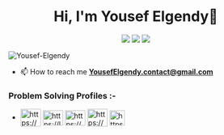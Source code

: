
<h1 align="center">Hi, I'm Yousef Elgendy👋</h1>
<p align="center">
  <a href="https://www.linkedin.com/in/yousef-elgendy/">
    <img src="https://img.shields.io/badge/linkedin-%230177B5?style=flat&logo=linkedin&logoColor=white&labelColor=%230177B5"/></a>
  <a href="https://x.com/Yousef_Elgendi">
    <img src="https://img.shields.io/badge/twitter-%231DA1F2?style=flat&logo=x&logoColor=white&labelColor=black"/></a>
  <a href="https://hashnode.com/@Yousef-Elgendy">
    <img src="https://img.shields.io/badge/hashnode-%232962FF?style=flat&logo=hashnode&logoColor=white&labelColor=%232962FF"/></a>
  </p>
<p align="left"> <img src="https://komarev.com/ghpvc/?username=Yousef-Elgendy&label=Profile%20views&color=0e75b6&style=flat" alt="Yousef-Elgendy" /> </p>

- 📫 How to reach me **YousefElgendy.contact@gmail.com**

### Problem Solving Profiles :-
- <a href="https://codeforces.com/profile/Yousef-Elgendy" target="blank"><img align="center" src="https://raw.githubusercontent.com/rahuldkjain/github-profile-readme-generator/master/src/images/icons/Social/codeforces.svg" alt="https://codeforces.com/profile/Yousef-Elgendy" height="35" width="40" /></a>
<a href="https://leetcode.com/u/Yousef-Elgendy/" target="blank"><img align="center" src="https://raw.githubusercontent.com/rahuldkjain/github-profile-readme-generator/master/src/images/icons/Social/leet-code.svg" alt="https://leetcode.com/u/Yousef-Elgendy/" height="30" width="40" /></a>
<a href="https://www.hackerrank.com/profile/Yousef_Elgendy" target="blank"><img align="center" src="https://raw.githubusercontent.com/rahuldkjain/github-profile-readme-generator/master/src/images/icons/Social/hackerrank.svg" alt="https://www.hackerrank.com/profile/Yousef_Elgendy" height="30" width="40" /></a>
<a href="https://www.kaggle.com/yousefelgendy" target="blank"><img align="center" src="https://raw.githubusercontent.com/rahuldkjain/github-profile-readme-generator/master/src/images/icons/Social/kaggle.svg" alt="https://www.kaggle.com/yousefelgendy" height="35" width="40" /></a>
<a href="https://vjudge.net/user/Yousef_Elgendy" target="blank"><img align="center" src="https://scontent.fcai2-2.fna.fbcdn.net/v/t39.30808-6/303619273_450614343776273_4312090158253002764_n.png?_nc_cat=100&ccb=1-7&_nc_sid=6ee11a&_nc_ohc=P5A9nS9Be5UQ7kNvgG9W7GU&_nc_ht=scontent.fcai2-2.fna&oh=00_AYAVGsterFIHB6kgT32TuS5vd5nG1z-rMYwkPqqJYj7tZw&oe=668E2EEB" alt="https://vjudge.net/user/Yousef_Elgendy" height="30" width="30" /></a>






